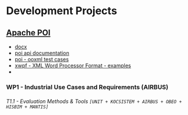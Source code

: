 Development Projects
===

[Apache POI](http://poi.apache.org/overview.html)
---

 * [docx](http://poi.apache.org/document/quick-guide-xwpf.html)
 * [poi api documentation](http://poi.apache.org/apidocs/)
 * [poi - ooxml test cases](http://svn.apache.org/viewvc/poi/trunk/src/ooxml/testcases/org/apache/poi/xwpf/)
 * [xwpf - XML Word Processor Format - examples](http://svn.apache.org/repos/asf/poi/trunk/src/examples/src/org/apache/poi/xwpf/usermodel/)
 * 
 

### WP1 - Industrial Use Cases and Requirements (AIRBUS)

###### T1.1 - Evaluation Methods & Tools `[UNIT + KOCSISTEM + AIRBUS + OBEO + HISBIM + MANTIS]`
 


